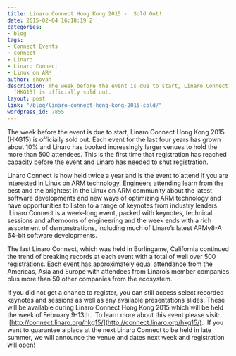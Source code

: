 ```yaml
---
title: Linaro Connect Hong Kong 2015 -  Sold Out!
date: 2015-02-04 16:18:19 Z
categories:
- blog
tags:
- Connect Events
- connect
- Linaro
- Linaro Connect
- Linux on ARM
author: shovan
description: The week before the event is due to start, Linaro Connect Hong Kong 2015
  (HKG15) is officially sold out.
layout: post
link: "/blog/linaro-connect-hong-kong-2015-sold/"
wordpress_id: 7855
---
```


The week before the event is due to start, Linaro Connect Hong Kong 2015 (HKG15) is officially sold out. Each event for the last four years has grown about 10% and Linaro has booked increasingly larger venues to hold the more than 500 attendees. This is the first time that registration has reached capacity before the event and Linaro has needed to shut registration.

Linaro Connect is how held twice a year and is the event to attend if you are interested in Linux on ARM technology. Engineers attending learn from the best and the brightest in the Linux on ARM community about the latest software developments and new ways of optimizing ARM technology and have opportunities to listen to a range of keynotes from industry leaders.  Linaro Connect is a week-long event, packed with keynotes, technical sessions and afternoons of engineering and the week ends with a rich assortment of demonstrations, including much of Linaro’s latest ARMv8-A 64-bit software developments.

The last Linaro Connect, which was held in Burlingame, California continued the trend of breaking records at each event with a total of well over 500 registrations. Each event has approximately equal attendance from the Americas, Asia and Europe with attendees from Linaro’s member companies plus more than 50 other companies from the ecosystem.

If you did not get a chance to register, you can still access select recorded keynotes and sessions as well as any available presentations slides. These will be available during Linaro Connect Hong Kong 2015 which will be held the week of February 9-13th.  To learn more about this event please visit:  [http://connect.linaro.org/hkg15/](http://connect.linaro.org/hkg15/).  If you want to guarantee a place at the next Linaro Connect to be held in late summer, we will announce the venue and dates next week and registration will open!
